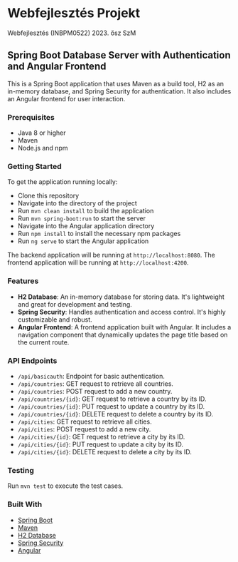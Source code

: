 # Webfejlesztés Projekt

Webfejlesztés (INBPM0522) 2023. ősz SzM

## Spring Boot Database Server with Authentication and Angular Frontend

This is a Spring Boot application that uses Maven as a build tool, H2 as an in-memory database, and Spring Security for authentication. It also includes an Angular frontend for user interaction.

### Prerequisites

- Java 8 or higher
- Maven
- Node.js and npm

### Getting Started

To get the application running locally:

- Clone this repository
- Navigate into the directory of the project
- Run `mvn clean install` to build the application
- Run `mvn spring-boot:run` to start the server
- Navigate into the Angular application directory
- Run `npm install` to install the necessary npm packages
- Run `ng serve` to start the Angular application

The backend application will be running at `http://localhost:8080`.
The frontend application will be running at `http://localhost:4200`.

### Features

- **H2 Database**: An in-memory database for storing data. It's lightweight and great for development and testing.
- **Spring Security**: Handles authentication and access control. It's highly customizable and robust.
- **Angular Frontend**: A frontend application built with Angular. It includes a navigation component that dynamically updates the page title based on the current route.

### API Endpoints

- `/api/basicauth`: Endpoint for basic authentication.
- `/api/countries`: GET request to retrieve all countries.
- `/api/countries`: POST request to add a new country.
- `/api/countries/{id}`: GET request to retrieve a country by its ID.
- `/api/countries/{id}`: PUT request to update a country by its ID.
- `/api/countries/{id}`: DELETE request to delete a country by its ID.
- `/api/cities`: GET request to retrieve all cities.
- `/api/cities`: POST request to add a new city.
- `/api/cities/{id}`: GET request to retrieve a city by its ID.
- `/api/cities/{id}`: PUT request to update a city by its ID.
- `/api/cities/{id}`: DELETE request to delete a city by its ID.

### Testing

Run `mvn test` to execute the test cases.

### Built With

- [Spring Boot](https://spring.io/projects/spring-boot)
- [Maven](https://maven.apache.org/)
- [H2 Database](https://www.h2database.com/)
- [Spring Security](https://spring.io/projects/spring-security)
- [Angular](https://angular.io/)
